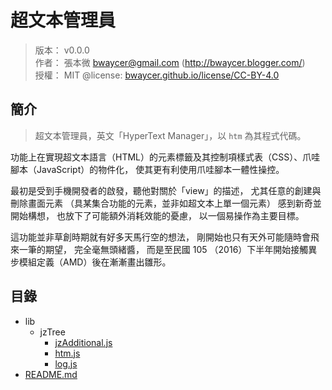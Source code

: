 超文本管理員
=======


> 版本： v0.0.0<br />
> 作者： 張本微 <bwaycer@gmail.com> (http://bwaycer.blogger.com/)<br />
> 授權： MIT @license: [bwaycer.github.io/license/CC-BY-4.0](http://bwaycer.github.io/license/CC-BY-4.0/)



## 簡介


> 超文本管理員，英文「HyperText Manager」，以 `htm` 為其程式代碼。


功能上在實現超文本語言（HTML）的元素標籤及其控制項樣式表（CSS）、爪哇腳本（JavaScript）的物件化，
使其更有利使用爪哇腳本一體性操控。


最初是受到手機開發者的啟發，聽他對關於「view」的描述，
尤其任意的創建與刪除畫面元素
（具某集合功能的元素，並非如超文本上單一個元素）
感到新奇並開始構想，
也放下了可能額外消耗效能的憂慮， 以一個易操作為主要目標。


這功能並非草創時期就有好多天馬行空的想法，
剛開始也只有天外可能隨時會飛來一筆的期望，
完全毫無頭緒醬，
而是至民國 105 （2016）下半年開始接觸異步模組定義（AMD）後在漸漸畫出雛形。



## 目錄


* lib
  * jzTree
    * [jzAdditional.js](lib/jzTree/jzAdditional.js)
    * [htm.js](lib/jzTree/htm.js)
    * [log.js](lib/jzTree/log.js)
* [README.md](README.md)

